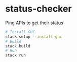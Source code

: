 # status-checker

Ping APIs to get their status

```bash
# Install GHC
stack setup --install-ghc
# Build
stack build
# Run
stack run
```
